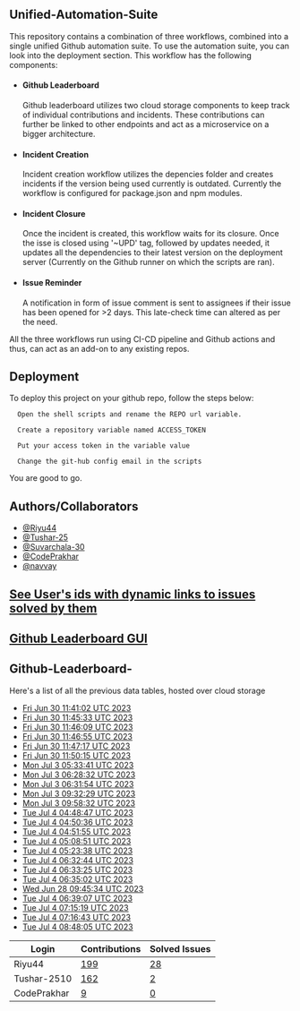 
## Unified-Automation-Suite

This repository contains a combination of three workflows, combined into a single unified Github automation suite. To use the automation suite, you can look into the deployment section.
This workflow has the following components:
 - #### Github Leaderboard
   Github leaderboard utilizes two cloud storage components to keep track of individual contributions and incidents. These contributions can further be linked to other endpoints and act as a microservice on a bigger architecture.

- #### Incident Creation
  Incident creation workflow utilizes the depencies folder and creates incidents if the version being used currently is outdated. Currently the workflow is configured for package.json and npm modules.

- #### Incident Closure
  Once the incident is created, this workflow waits for its closure. Once the isse is closed using '~UPD' tag, followed by updates needed, it updates all the dependencies to their latest version on the deployment server (Currently on the Github runner on which the scripts are ran).
  
- #### Issue Reminder
  A notification in form of issue comment is sent to assignees if their issue has been opened for >2 days. This late-check time can altered as per the need.

All the three workflows run using CI-CD pipeline and Github actions and thus, can act as an add-on to any existing repos.
## Deployment

To deploy this project on your github repo, follow the steps below:

```
  Open the shell scripts and rename the REPO url variable.
```
```
  Create a repository variable named ACCESS_TOKEN
```
```
  Put your access token in the variable value
```
```
  Change the git-hub config email in the scripts
```
You are good to go.
## Authors/Collaborators

- [@Riyu44](https://www.github.com/Riyu44)
- [@Tushar-25](https://github.com/Tushar-2510)
- [@Suvarchala-30](https://github.com/Suvarchala-30)
- [@CodePrakhar](https://github.com/CodePrakhar)
- [@navvay](https://github.com/navvay)

## [See User's ids with dynamic links to issues solved by them](https://github.com/Sopra-Banking-Software-Interns/unified-automation-suite/blob/main/issues.md)
## [Github Leaderboard GUI](https://sopra-banking-software-interns.github.io/)
## Github-Leaderboard- 
Here's a list of all the previous data tables, hosted over cloud storage
- [Fri Jun 30 11:41:02 UTC 2023](https://us-central1-js-capstone-backend.cloudfunctions.net/api/games/FuUBbB26hWtsH4irSVfD/scores/)
- [Fri Jun 30 11:45:33 UTC 2023](https://us-central1-js-capstone-backend.cloudfunctions.net/api/games/kpCMfYhSh4JPdhvzPtpd/scores/)
- [Fri Jun 30 11:46:09 UTC 2023](https://us-central1-js-capstone-backend.cloudfunctions.net/api/games/AXTgZEEGhY3UDZWArfN5/scores/)
- [Fri Jun 30 11:46:55 UTC 2023](https://us-central1-js-capstone-backend.cloudfunctions.net/api/games/U3YwIuj10vop2p8RoPDX/scores/)
- [Fri Jun 30 11:47:17 UTC 2023](https://us-central1-js-capstone-backend.cloudfunctions.net/api/games/0piUKfPESwWMtLTPlRiq/scores/)
- [Fri Jun 30 11:50:15 UTC 2023](https://us-central1-js-capstone-backend.cloudfunctions.net/api/games/SF07c3yuVNUrEFpjpbdf/scores/)
- [Mon Jul  3 05:33:41 UTC 2023](https://us-central1-js-capstone-backend.cloudfunctions.net/api/games/9mv2EVbYuyKhthu9JxVp/scores/)
- [Mon Jul  3 06:28:32 UTC 2023](https://us-central1-js-capstone-backend.cloudfunctions.net/api/games/lPkp0E1hQHFCNicXFdFv/scores/)
- [Mon Jul  3 06:31:54 UTC 2023](https://us-central1-js-capstone-backend.cloudfunctions.net/api/games/J58Kd2mtg2p2QBzq8HUi/scores/)
- [Mon Jul  3 09:32:29 UTC 2023](https://us-central1-js-capstone-backend.cloudfunctions.net/api/games/iAorwVMXMfAc9dVIOCC2/scores/)
- [Mon Jul  3 09:58:32 UTC 2023](https://us-central1-js-capstone-backend.cloudfunctions.net/api/games/7LmrfIJbaONwpRrFJ1Sy/scores/)
- [Tue Jul  4 04:48:47 UTC 2023](https://us-central1-js-capstone-backend.cloudfunctions.net/api/games/QZDsFoyYeXAylDlAQR3e/scores/)
- [Tue Jul  4 04:50:36 UTC 2023](https://us-central1-js-capstone-backend.cloudfunctions.net/api/games/PgPJCDKtFtzrBOsLq8Uc/scores/)
- [Tue Jul  4 04:51:55 UTC 2023](https://us-central1-js-capstone-backend.cloudfunctions.net/api/games/81f0KQdlxkzPsh2YK0vB/scores/)
- [Tue Jul  4 05:08:51 UTC 2023](https://us-central1-js-capstone-backend.cloudfunctions.net/api/games/s710uZ2gbmtIJSA2xn4m/scores/)
- [Tue Jul  4 05:23:38 UTC 2023](https://us-central1-js-capstone-backend.cloudfunctions.net/api/games/kSv2lnQQQViBSMrSXN8E/scores/)
- [Tue Jul  4 06:32:44 UTC 2023](https://us-central1-js-capstone-backend.cloudfunctions.net/api/games/zWPo438GgoACwv4WPoar/scores/)
- [Tue Jul  4 06:33:25 UTC 2023](https://us-central1-js-capstone-backend.cloudfunctions.net/api/games/Lc2jIUlk99lm9TSjtnLO/scores/)
- [Tue Jul  4 06:35:02 UTC 2023](https://us-central1-js-capstone-backend.cloudfunctions.net/api/games/vNvLW1gPjZog4f0l2huG/scores/)
- [Wed Jun 28 09:45:34 UTC 2023](https://us-central1-js-capstone-backend.cloudfunctions.net/api/games/Q3mPC2BZs247geAFWGVI/scores/)
- [Tue Jul  4 06:39:07 UTC 2023](https://us-central1-js-capstone-backend.cloudfunctions.net/api/games/XPD0r5OumX0Sxo38VMWV/scores/)
- [Tue Jul  4 07:15:19 UTC 2023](https://us-central1-js-capstone-backend.cloudfunctions.net/api/games/MirrIEunAgW2vPWqKaEU/scores/)
- [Tue Jul  4 07:16:43 UTC 2023](https://us-central1-js-capstone-backend.cloudfunctions.net/api/games/2tLKW0oZmv51hDbmEKNr/scores/)
- [Tue Jul  4 08:48:05 UTC 2023](https://us-central1-js-capstone-backend.cloudfunctions.net/api/games/uUqc3ziYy1wVaWqr80qz/scores/)
<!--START_TABLE-->
| Login        | Contributions | Solved Issues |
| ------------ | ------------- | ------------- |
| Riyu44 | [199](https://github.com/Sopra-Banking-Software-Interns/Github-Leaderboard/commits?author=Riyu44) | [28](https://getpantry.cloud/apiv1/pantry/860a0c02-c763-41ca-9d31-ec787fc3202a/basket/Riyu44) |
| Tushar-2510 | [162](https://github.com/Sopra-Banking-Software-Interns/Github-Leaderboard/commits?author=Tushar-2510) | [2](https://getpantry.cloud/apiv1/pantry/860a0c02-c763-41ca-9d31-ec787fc3202a/basket/Tushar-2510) |
| CodePrakhar | [9](https://github.com/Sopra-Banking-Software-Interns/Github-Leaderboard/commits?author=CodePrakhar) | [0](https://getpantry.cloud/apiv1/pantry/860a0c02-c763-41ca-9d31-ec787fc3202a/basket/CodePrakhar) |
<!--END_TABLE-->
